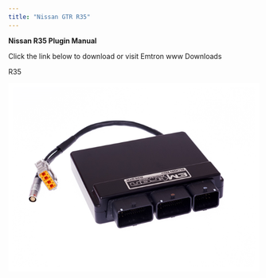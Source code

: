 ```yaml
---
title: "Nissan GTR R35"
---
```


**Nissan R35 Plugin Manual**&nbsp;


Click the link below to download or visit Emtron www Downloads


R35

[![Image](</img/NewItem677.png>)](<https://emtron.world/download/2555/> "target=\"\_blank\"")
